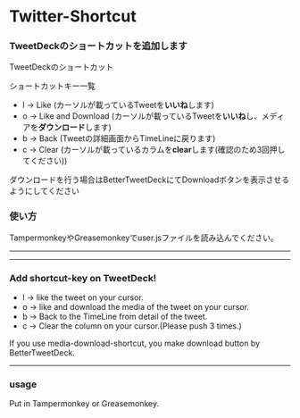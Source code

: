 # Twitter-Shortcut

### TweetDeckのショートカットを追加します
TweetDeckのショートカット


ショートカットキー一覧
* l -> Like (カーソルが載っているTweetを**いいね**します)
* o -> Like and Download (カーソルが載っているTweetを**いいね**し、メディアを**ダウンロード**します)
* b -> Back (Tweetの詳細画面からTimeLineに戻ります)
* c -> Clear (カーソルが載っているカラムを**clear**します(確認のため3回押してください))

ダウンロードを行う場合はBetterTweetDeckにてDownloadボタンを表示させるようにしてください

### 使い方
TampermonkeyやGreasemonkeyでuser.jsファイルを読み込んでください。


***
***
### Add shortcut-key on TweetDeck!
* l -> like the tweet on your cursor.
* o -> like and download the media of the tweet on your cursor.
* b -> Back to the TimeLine from detail of the tweet.
* c -> Clear the column on your cursor.(Please push 3 times.)

If you use media-download-shortcut, you make download button by BetterTweetDeck.

---
### usage
Put in Tampermonkey or Greasemonkey.
